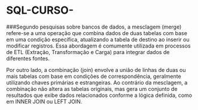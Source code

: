 # SQL-CURSO-
###Segundo pesquisas sobre bancos de dados, a mesclagem (merge) refere-se a uma operação que combina dados de duas tabelas com base em uma condição específica, atualizando a tabela de destino ao inserir ou modificar registros. Essa abordagem é comumente utilizada em processos de ETL (Extração, Transformação e Carga) para integrar dados de diferentes fontes.

Por outro lado, a combinação (join) envolve a união de linhas de duas ou mais tabelas com base em condições de correspondência, geralmente utilizando chaves primárias e estrangeiras. Ao contrário da mesclagem, a combinação não altera as tabelas originais, mas gera um conjunto de resultados que exibe dados relacionados conforme a lógica definida, como em INNER JOIN ou LEFT JOIN.
